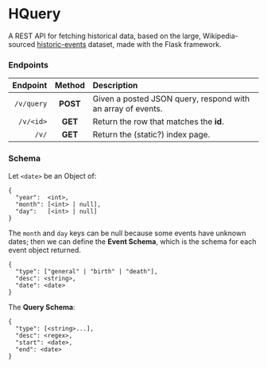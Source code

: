 # HQuery

A REST API for fetching historical data, based on the
large, Wikipedia-sourced [historic-events] dataset,
made with the Flask framework.

### Endpoints

| Endpoint   | Method | Description |
|-----------:|:------:|:------------|
| `/v/query` |**POST**| Given a posted JSON query, respond with an array of events. |
| `/v/<id>`  |**GET** | Return the row that matches the **id**. |
| `/v/`      |**GET** | Return the (static?) index page. |


### Schema

Let `<date>` be an Object of:

    {
      "year":  <int>,
      "month": [<int> | null],
      "day":   [<int> | null]
    }

The `month` and `day` keys can be null because some
events have unknown dates; then we can define the
**Event Schema**, which is the schema for each event
object returned.

    {
      "type": ["general" | "birth" | "death"],
      "desc": <string>,
      "date": <date>
    }

The **Query Schema**:

    {
      "type": [<string>...],
      "desc": <regex>,
      "start": <date>,
      "end": <date>
    }

[historic-events]: https://github.com/tuvalie/historic_events
